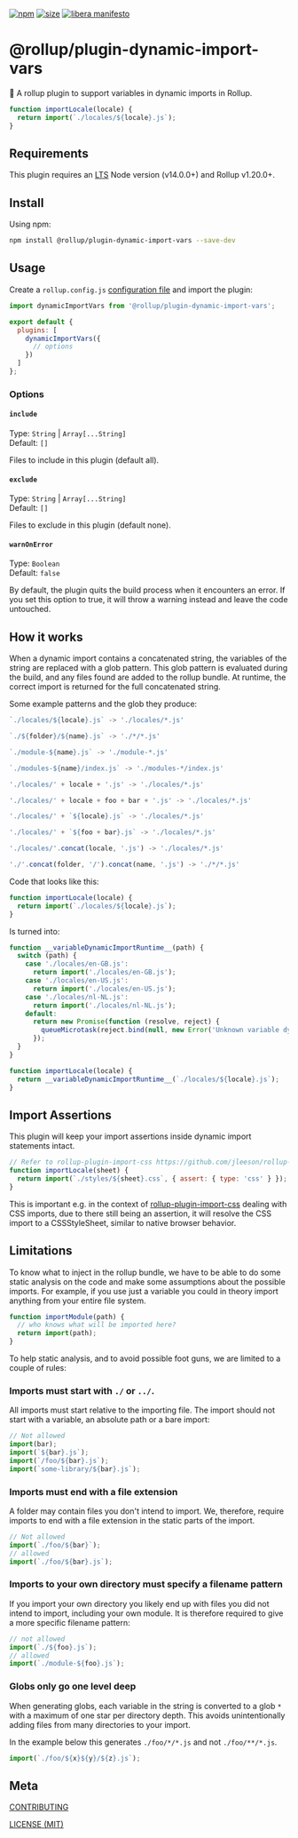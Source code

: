 [npm]: https://img.shields.io/npm/v/@rollup/plugin-dynamic-import-vars
[npm-url]: https://www.npmjs.com/package/@rollup/plugin-dynamic-import-vars
[size]: https://packagephobia.now.sh/badge?p=@rollup/plugin-dynamic-import-vars
[size-url]: https://packagephobia.now.sh/result?p=@rollup/plugin-dynamic-import-vars

[![npm][npm]][npm-url]
[![size][size]][size-url]
[![libera manifesto](https://img.shields.io/badge/libera-manifesto-lightgrey.svg)](https://liberamanifesto.com)

# @rollup/plugin-dynamic-import-vars

🍣 A rollup plugin to support variables in dynamic imports in Rollup.

```js
function importLocale(locale) {
  return import(`./locales/${locale}.js`);
}
```

## Requirements

This plugin requires an [LTS](https://github.com/nodejs/Release) Node version (v14.0.0+) and Rollup v1.20.0+.

## Install

Using npm:

```bash
npm install @rollup/plugin-dynamic-import-vars --save-dev
```

## Usage

Create a `rollup.config.js` [configuration file](https://www.rollupjs.org/guide/en/#configuration-files) and import the plugin:

```js
import dynamicImportVars from '@rollup/plugin-dynamic-import-vars';

export default {
  plugins: [
    dynamicImportVars({
      // options
    })
  ]
};
```

### Options

#### `include`

Type: `String` | `Array[...String]`<br>
Default: `[]`

Files to include in this plugin (default all).

#### `exclude`

Type: `String` | `Array[...String]`<br>
Default: `[]`

Files to exclude in this plugin (default none).

#### `warnOnError`

Type: `Boolean`<br>
Default: `false`

By default, the plugin quits the build process when it encounters an error. If you set this option to true, it will throw a warning instead and leave the code untouched.

## How it works

When a dynamic import contains a concatenated string, the variables of the string are replaced with a glob pattern. This glob pattern is evaluated during the build, and any files found are added to the rollup bundle. At runtime, the correct import is returned for the full concatenated string.

Some example patterns and the glob they produce:

```js
`./locales/${locale}.js` -> './locales/*.js'
```

```js
`./${folder}/${name}.js` -> './*/*.js'
```

```js
`./module-${name}.js` -> './module-*.js'
```

```js
`./modules-${name}/index.js` -> './modules-*/index.js'
```

```js
'./locales/' + locale + '.js' -> './locales/*.js'
```

```js
'./locales/' + locale + foo + bar + '.js' -> './locales/*.js'
```

```js
'./locales/' + `${locale}.js` -> './locales/*.js'
```

```js
'./locales/' + `${foo + bar}.js` -> './locales/*.js'
```

```js
'./locales/'.concat(locale, '.js') -> './locales/*.js'
```

```js
'./'.concat(folder, '/').concat(name, '.js') -> './*/*.js'
```

Code that looks like this:

```js
function importLocale(locale) {
  return import(`./locales/${locale}.js`);
}
```

Is turned into:

```js
function __variableDynamicImportRuntime__(path) {
  switch (path) {
    case './locales/en-GB.js':
      return import('./locales/en-GB.js');
    case './locales/en-US.js':
      return import('./locales/en-US.js');
    case './locales/nl-NL.js':
      return import('./locales/nl-NL.js');
    default:
      return new Promise(function (resolve, reject) {
        queueMicrotask(reject.bind(null, new Error('Unknown variable dynamic import: ' + path)));
      });
  }
}

function importLocale(locale) {
  return __variableDynamicImportRuntime__(`./locales/${locale}.js`);
}
```

## Import Assertions

This plugin will keep your import assertions inside dynamic import statements intact.

```js
// Refer to rollup-plugin-import-css https://github.com/jleeson/rollup-plugin-import-css
function importLocale(sheet) {
  return import(`./styles/${sheet}.css`, { assert: { type: 'css' } });
}
```

This is important e.g. in the context of [rollup-plugin-import-css](https://github.com/jleeson/rollup-plugin-import-css) dealing with CSS imports,
due to there still being an assertion, it will resolve the CSS import to a CSSStyleSheet, similar to native browser behavior.

## Limitations

To know what to inject in the rollup bundle, we have to be able to do some static analysis on the code and make some assumptions about the possible imports. For example, if you use just a variable you could in theory import anything from your entire file system.

```js
function importModule(path) {
  // who knows what will be imported here?
  return import(path);
}
```

To help static analysis, and to avoid possible foot guns, we are limited to a couple of rules:

### Imports must start with `./` or `../`.

All imports must start relative to the importing file. The import should not start with a variable, an absolute path or a bare import:

```js
// Not allowed
import(bar);
import(`${bar}.js`);
import(`/foo/${bar}.js`);
import(`some-library/${bar}.js`);
```

### Imports must end with a file extension

A folder may contain files you don't intend to import. We, therefore, require imports to end with a file extension in the static parts of the import.

```js
// Not allowed
import(`./foo/${bar}`);
// allowed
import(`./foo/${bar}.js`);
```

### Imports to your own directory must specify a filename pattern

If you import your own directory you likely end up with files you did not intend to import, including your own module. It is therefore required to give a more specific filename pattern:

```js
// not allowed
import(`./${foo}.js`);
// allowed
import(`./module-${foo}.js`);
```

### Globs only go one level deep

When generating globs, each variable in the string is converted to a glob `*` with a maximum of one star per directory depth. This avoids unintentionally adding files from many directories to your import.

In the example below this generates `./foo/*/*.js` and not `./foo/**/*.js`.

```js
import(`./foo/${x}${y}/${z}.js`);
```

## Meta

[CONTRIBUTING](/.github/CONTRIBUTING.md)

[LICENSE (MIT)](/LICENSE)
